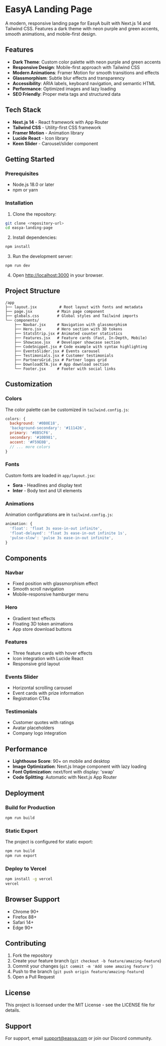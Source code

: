 # EasyA Landing Page

A modern, responsive landing page for EasyA built with Next.js 14 and Tailwind CSS. Features a dark theme with neon purple and green accents, smooth animations, and mobile-first design.

## Features

- **Dark Theme**: Custom color palette with neon purple and green accents
- **Responsive Design**: Mobile-first approach with Tailwind CSS
- **Modern Animations**: Framer Motion for smooth transitions and effects
- **Glassmorphism**: Subtle blur effects and transparency
- **Accessibility**: ARIA labels, keyboard navigation, and semantic HTML
- **Performance**: Optimized images and lazy loading
- **SEO Friendly**: Proper meta tags and structured data

## Tech Stack

- **Next.js 14** - React framework with App Router
- **Tailwind CSS** - Utility-first CSS framework
- **Framer Motion** - Animation library
- **Lucide React** - Icon library
- **Keen Slider** - Carousel/slider component

## Getting Started

### Prerequisites

- Node.js 18.0 or later
- npm or yarn

### Installation

1. Clone the repository:
```bash
git clone <repository-url>
cd easya-landing-page
```

2. Install dependencies:
```bash
npm install
```

3. Run the development server:
```bash
npm run dev
```

4. Open [http://localhost:3000](http://localhost:3000) in your browser.

## Project Structure

```
/app
├── layout.jsx          # Root layout with fonts and metadata
├── page.jsx           # Main page component
├── globals.css        # Global styles and Tailwind imports
└── components/
    ├── Navbar.jsx     # Navigation with glassmorphism
    ├── Hero.jsx       # Hero section with 3D tokens
    ├── StatsStrip.jsx # Animated counter statistics
    ├── Features.jsx   # Feature cards (Fast, In-Depth, Mobile)
    ├── Showcase.jsx   # Developer showcase section
    ├── CodeSnippet.jsx # Code example with syntax highlighting
    ├── EventsSlider.jsx # Events carousel
    ├── Testimonials.jsx # Customer testimonials
    ├── PartnersGrid.jsx # Partner logos grid
    ├── DownloadCTA.jsx # App download section
    └── Footer.jsx     # Footer with social links
```

## Customization

### Colors

The color palette can be customized in `tailwind.config.js`:

```javascript
colors: {
  background: '#0B0E18',
  'background-secondary': '#111426',
  primary: '#8B5CF6',
  secondary: '#10B981',
  accent: '#F59E0B',
  // ... more colors
}
```

### Fonts

Custom fonts are loaded in `app/layout.jsx`:

- **Sora** - Headlines and display text
- **Inter** - Body text and UI elements

### Animations

Animation configurations are in `tailwind.config.js`:

```javascript
animation: {
  'float': 'float 3s ease-in-out infinite',
  'float-delayed': 'float 3s ease-in-out infinite 1s',
  'pulse-slow': 'pulse 3s ease-in-out infinite',
}
```

## Components

### Navbar
- Fixed position with glassmorphism effect
- Smooth scroll navigation
- Mobile-responsive hamburger menu

### Hero
- Gradient text effects
- Floating 3D token animations
- App store download buttons

### Features
- Three feature cards with hover effects
- Icon integration with Lucide React
- Responsive grid layout

### Events Slider
- Horizontal scrolling carousel
- Event cards with prize information
- Registration CTAs

### Testimonials
- Customer quotes with ratings
- Avatar placeholders
- Company logo integration

## Performance

- **Lighthouse Score**: 90+ on mobile and desktop
- **Image Optimization**: Next.js Image component with lazy loading
- **Font Optimization**: next/font with display: 'swap'
- **Code Splitting**: Automatic with Next.js App Router

## Deployment

### Build for Production

```bash
npm run build
```

### Static Export

The project is configured for static export:

```bash
npm run build
npm run export
```

### Deploy to Vercel

```bash
npm install -g vercel
vercel
```

## Browser Support

- Chrome 90+
- Firefox 88+
- Safari 14+
- Edge 90+

## Contributing

1. Fork the repository
2. Create your feature branch (`git checkout -b feature/amazing-feature`)
3. Commit your changes (`git commit -m 'Add some amazing feature'`)
4. Push to the branch (`git push origin feature/amazing-feature`)
5. Open a Pull Request

## License

This project is licensed under the MIT License - see the LICENSE file for details.

## Support

For support, email support@easya.com or join our Discord community.